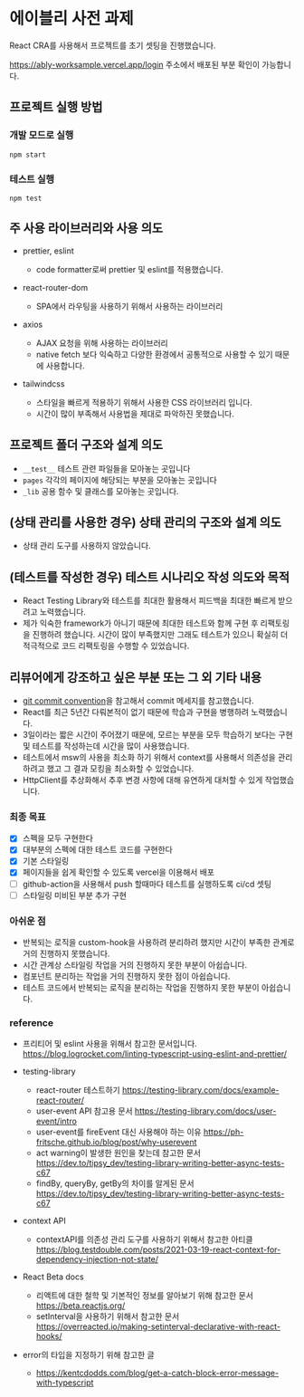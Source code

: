 # 에이블리 사전 과제

React CRA를 사용해서 프로젝트를 초기 셋팅을 진행했습니다.

https://ably-worksample.vercel.app/login 주소에서 배포된 부분 확인이 가능합니다.

## 프로젝트 실행 방법

### 개발 모드로 실행

```
npm start
```

### 테스트 실행

```
npm test
```

## 주 사용 라이브러리와 사용 의도

- prettier, eslint

  - code formatter로써 prettier 및 eslint를 적용했습니다.

- react-router-dom

  - SPA에서 라우팅을 사용하기 위해서 사용하는 라이브러리

- axios

  - AJAX 요청을 위해 사용하는 라이브러리
  - native fetch 보다 익숙하고 다양한 환경에서 공통적으로 사용할 수 있기 때문에 사용합니다.

- tailwindcss
  - 스타일을 빠르게 적용하기 위해서 사용한 CSS 라이브러리 입니다.
  - 시간이 많이 부족해서 사용법을 제대로 파악하진 못했습니다.

## 프로젝트 폴더 구조와 설계 의도

- `__test__` 테스트 관련 파일들을 모아놓는 곳입니다
- `pages` 각각의 페이지에 해당되는 부분을 모아놓는 곳입니다
- `_lib` 공용 함수 및 클래스를 모아놓는 곳입니다.

## (상태 관리를 사용한 경우) 상태 관리의 구조와 설계 의도

- 상태 관리 도구를 사용하지 않았습니다.

## (테스트를 작성한 경우) 테스트 시나리오 작성 의도와 목적

- React Testing Library와 테스트를 최대한 활용해서 피드백을 최대한 빠르게 받으려고 노력했습니다.
- 제가 익숙한 framework가 아니기 때문에 최대한 테스트와 함께 구현 후 리팩토링을 진행하려 했습니다. 시간이 많이 부족했지만 그래도 테스트가 있으니 확실히 더 적극적으로 코드 리팩토링을 수행할 수 있었습니다.

## 리뷰어에게 강조하고 싶은 부분 또는 그 외 기타 내용

- [git commit convention](https://github.com/nhn/toast-ui.vue-editor/blob/master/docs/COMMIT_MESSAGE_CONVENTION.md)을 참고해서 commit 메세지를 참고했습니다.
- React를 최근 5년간 다뤄본적이 없기 때문에 학습과 구현을 병행하려 노력했습니다.
- 3일이라는 짧은 시간이 주어졌기 때문에, 모르는 부분을 모두 학습하기 보다는 구현 및 테스트를 작성하는데 시간을 많이 사용했습니다.
- 테스트에서 msw의 사용을 최소화 하기 위해서 context를 사용해서 의존성을 관리하려고 했고 그 결과 모킹을 최소화할 수 있었습니다.
- HttpClient를 추상화해서 추후 변경 사항에 대해 유연하게 대처할 수 있게 작업했습니다.

### 최종 목표

- [x] 스펙을 모두 구현한다
- [x] 대부분의 스펙에 대한 테스트 코드를 구현한다
- [x] 기본 스타일링
- [x] 페이지들을 쉽게 확인할 수 있도록 vercel을 이용해서 배포
- [ ] github-action을 사용해서 push 할때마다 테스트를 실행하도록 ci/cd 셋팅
- [ ] 스타일링 미비된 부분 추가 구현

### 아쉬운 점

- 반복되는 로직을 custom-hook을 사용하려 분리하려 했지만 시간이 부족한 관계로 거의 진행하지 못했습니다.
- 시간 관계상 스타일링 작업을 거의 진행하지 못한 부분이 아쉽습니다.
- 컴포넌트 분리하는 작업을 거의 진행하지 못한 점이 아쉽습니다.
- 테스트 코드에서 반복되는 로직을 분리하는 작업을 진행하지 못한 부분이 아쉽습니다.

### reference

- 프리티어 및 eslint 사용을 위해서 참고한 문서입니다. https://blog.logrocket.com/linting-typescript-using-eslint-and-prettier/

- testing-library

  - react-router 테스트하기 https://testing-library.com/docs/example-react-router/
  - user-event API 참고용 문서 https://testing-library.com/docs/user-event/intro
  - user-event를 fireEvent 대신 사용해야 하는 이유 https://ph-fritsche.github.io/blog/post/why-userevent
  - act warning이 발생한 원인을 찾는데 참고한 문서 https://dev.to/tipsy_dev/testing-library-writing-better-async-tests-c67
  - findBy, queryBy, getBy의 차이를 알게된 문서 https://dev.to/tipsy_dev/testing-library-writing-better-async-tests-c67

- context API

  - contextAPI를 의존성 관리 도구를 사용하기 위해서 참고한 아티클 https://blog.testdouble.com/posts/2021-03-19-react-context-for-dependency-injection-not-state/

- React Beta docs

  - 리액트에 대한 철학 및 기본적인 정보를 알아보기 위해 참고한 문서 https://beta.reactjs.org/
  - setInterval을 사용하기 위해서 참고한 문서 https://overreacted.io/making-setinterval-declarative-with-react-hooks/

- error의 타입을 지정하기 위해 참고한 글
  - https://kentcdodds.com/blog/get-a-catch-block-error-message-with-typescript
